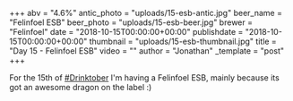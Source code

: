 +++
abv = "4.6%"
antic_photo = "uploads/15-esb-antic.jpg"
beer_name = "Felinfoel ESB"
beer_photo = "uploads/15-esb-beer.jpg"
brewer = "Felinfoel"
date = "2018-10-15T00:00:00+00:00"
publishdate = "2018-10-15T00:00:00+00:00"
thumbnail = "uploads/15-esb-thumbnail.jpg"
title = "Day 15 - Felinfoel ESB"
video = ""
author = "Jonathan"
_template = "post"
+++

For the 15th of [#Drinktober](https://www.facebook.com/hashtag/drinktober?source=feed_text&epa=HASHTAG) I'm having a Felinfoel ESB, mainly because its got an awesome dragon on the label :)
